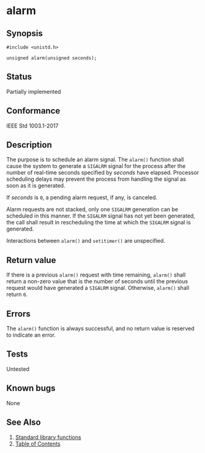 # alarm

## Synopsis

`#include <unistd.h>`

`unsigned alarm(unsigned seconds);`

## Status

Partially implemented

## Conformance

IEEE Std 1003.1-2017

## Description

The purpose is to schedule an alarm signal. The `alarm()` function shall cause the system to generate a `SIGALRM` signal
for the process after the number of real-time
seconds specified by _seconds_ have elapsed. Processor scheduling delays may prevent the process from handling the
signal as soon as it is generated.

If _seconds_ is `0`, a pending alarm request, if any, is canceled.

Alarm requests are not stacked, only one `SIGALRM` generation can be scheduled in this manner. If the `SIGALRM` signal
has not yet been generated, the call shall result in rescheduling the time at which the `SIGALRM` signal is generated.

Interactions between `alarm()` and `setitimer()` are unspecified.

## Return value

If there is a previous `alarm()` request with time remaining, `alarm()` shall return a non-zero value that is the number
of seconds until the previous request would have generated a `SIGALRM` signal. Otherwise, `alarm()` shall return `0`.

## Errors

The `alarm()` function is always successful, and no return value is reserved to indicate an error.

## Tests

Untested

## Known bugs

None

## See Also

1. [Standard library functions](../functions.md)
2. [Table of Contents](../../../README.md)
